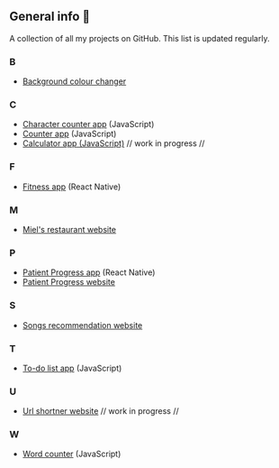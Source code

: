 ## General info 🌷
A collection of all my projects on GitHub. This list is updated regularly.

### B
- <a href = "https://github.com/Juel07/bg-color-changer">Background colour changer</a>

### C
- <a href = "https://github.com/Juel07/character-counter">Character counter app</a> (JavaScript)
- <a href = "https://github.com/Juel07/counter">Counter app</a> (JavaScript)
- <a href = "https://github.com/Juel07/JS-calculator">Calculator app (JavaScript)</a> // work in progress //

### F
- <a href = "https://github.com/Juel07/Project-fitness-app">Fitness app</a> (React Native)

### M
- <a href = "https://github.com/Juel07/MIELS-website">Miel's restaurant website</a>

### P
- <a href = "https://github.com/Juel07/patient-progress-app">Patient Progress app</a> (React Native)
- <a href = "https://github.com/Juel07/Patient-Progress-Website">Patient Progress website</a>

### S
- <a href = "https://github.com/Juel07/song-recommendations-website">Songs recommendation website</a>

### T
- <a href = "https://github.com/Juel07/to-do-list">To-do list app</a> (JavaScript)

### U
- <a href = "https://github.com/Juel07/URL-Shortener">Url shortner website</a> // work in progress //

### W
- <a href="https://github.com/Juel07/word-counter">Word counter</a> (JavaScript)
